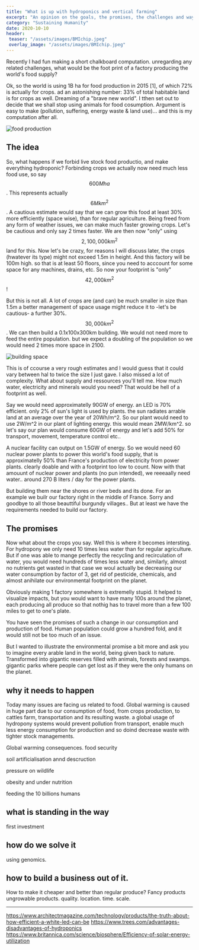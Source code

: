 ```yaml
---
title: "What is up with hydroponics and vertical farming"
excerpt: "An opinion on the goals, the promises, the challenges and ways forward in vertical farming"
category: "Sustaining Humanity"
date: 2020-10-10
header:
 teaser: "/assets/images/BMIchip.jpeg"
 overlay_image: "/assets/images/BMIchip.jpeg"
---
```


Recently I had fun making a short chalkboard computation. unregarding any related challenges, what would be the foot print of a factory producing the world's food supply?

Ok, so the world is using 1B ha for food production in 2015 [1], of which 72% is actually for crops. ad an astonishing number: 33% of total habitable land is for crops as well. Dreaming of a "brave new world". I tthen set out to decide that we shall stop using animals for food cosumption. Argument is easy to make (pollution, suffering, energy waste & land use)... and this is my computation after all.

![food production]()

## The idea

So, what happens if we forbid live stock food productio, and make everything hydroponic?
Forbinding crops we actually now need much less food use, so say $$600M ha$$. This represents actually $$6M km^2$$. A cautious estimate would say that we can grow this food at least 30% more efficiently (space wise), than for regular agriculture. Being freed from any form of weather issues, we can make much faster growing crops. Let's be cautious and only say 2 times faster. We are then now "only" using $$2,100,000 km^2$$ land for this. Now let's be crazy, for reasons I will discuss later, the crops (hwatever its type) might not exceed 1.5m in height. And this factory will be 100m high. so that is at least 50 floors, since you need to acccount for some space for any machines, drains, etc. So now your footprint is "only" $$42,000 km^2$$!

But this is not all. A lot of crops are (and can) be much smaller in size than 1.5m a better management of space usage might reduce it to -let's be cautious- a further 30%. $$30,000km^2$$.
We can then build a 0.1x100x300km building. We would not need more to feed the entire population. but we expect a doubling of the population so we would need 2 times more space in 2100.

![building space]()

This is of ccourse a very rough estimates and I would guess that it could vary between hal to twice the size I just gave. I also missed a lot of complexity. What about supply and ressources you'll tell me. How much water, electricity and minerals would you need? That would be hell of a footprint as well.

Say we would need approximatelly 90GW of energy. an LED is 70% efficient. only 2% of sun's light is used by plants. the sun radiates arrable land at an average over the year of 20Wh/m^2. So our plant would need to use 2W/m^2 in our plant of lighting energy. this would mean 2MW/km^2. so let's say our plan would consume 60GW of energy and let's add 50% for transport, movement, temperature control etc..

A nuclear facility can output on 1.5GW of energy. So we would need 60 nuclear power plants to power this world's food supply, that is approximatelly 50% than France's production of electricity from power plants. clearly doable and with a footprint too low to count. Now with that amouunt of nuclear power and plants (no pun intended), we reeeaally need water.. around 270 B liters / day for the power plants. 

But building them near the shores or river beds and its done. For an example we builr our factory right in the middle of France. Sorry and goodbye to all those beauttiful burgundy villages.. But at least we have the requirements needed to build our factory.

## The promises

Now what about the crops you say. Well this is where it becomes intersting. For hydropony we only need 10 times less water than for regular agriculture. But if one was able to mange perfectly the recycling and recirculation of water, you would need hundreds of times less water and, similarly, almost no nutrients get wasted in that case we woul actually be decreasing our water consumption by factor of 3, get rid of pesticide, chemicals, and almost anihilate our environmental footprint on the planet.

Obviously making 1 factory somewhere is extremelly stupid. It helped to visualize impacts, but you would want to have many 100s around the planet, each producing all produce so that nothig has to travel more than a few 100 miles to get to one's plate.

You have seen the promises of such a change in our consumption and production of food. Human population could grow a hundred fold, and it would still not be too much of an issue.

But I wanted to illustrate the environmental promise a bit more and ask you to imagine every arable land in the world, being given back to nature. Transformed into gigantic reserves filled with animals, forests and swamps. gigantic parks where people can get lost as if they were the only humans on the planet.

## why it needs to happen

Today many issues are facing us related to food. Global warming is caused in huge part due to our consumption of food, from crops production, to cattles farm, transportation and its resulting waste. a global usage of hydropony systems would prevent pollution from transport, enable much less energy consumption for production and so doind decrease waste with tighter stock managements.

Global warming consequences. food security


soil artificialisation annd descruction

pressure on wildlife

obesity and under nutrition

feeding the 10 billions humans


## what is standing in the way

first investment

## how do we solve it 
using genomics.

## how to build a business out of it.

How to make it cheaper and better than regular produce?
Fancy products
ungrowable products.
quality. location. time. scale.


----------
https://www.architectmagazine.com/technology/products/the-truth-about-how-efficient-a-white-led-can-be
https://www.trees.com/advantages-disadvantages-of-hydroponics
https://www.britannica.com/science/biosphere/Efficiency-of-solar-energy-utilization